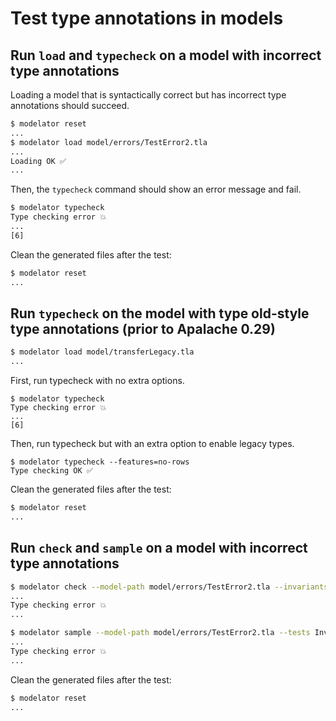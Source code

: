 # Test type annotations in models

## Run `load` and `typecheck` on a model with incorrect type annotations

Loading a model that is syntactically correct but has incorrect type annotations
should succeed.

```sh
$ modelator reset
...
$ modelator load model/errors/TestError2.tla
...
Loading OK ✅
...
```

Then, the `typecheck` command should show an error message and fail.

```sh
$ modelator typecheck
Type checking error 💥
...
[6]
```

Clean the generated files after the test:

```sh
$ modelator reset
...
```

## Run `typecheck` on the model with type old-style type annotations (prior to Apalache 0.29)

```sh
$ modelator load model/transferLegacy.tla
...
```

First, run typecheck with no extra options.

```
$ modelator typecheck
Type checking error 💥
...
[6]
```

Then, run typecheck but with an extra option to enable legacy types.

```
$ modelator typecheck --features=no-rows
Type checking OK ✅
```

Clean the generated files after the test:

```sh
$ modelator reset
...
```

## Run `check` and `sample` on a model with incorrect type annotations

```sh
$ modelator check --model-path model/errors/TestError2.tla --invariants Inv
...
Type checking error 💥
...
```

```sh
$ modelator sample --model-path model/errors/TestError2.tla --tests Inv
...
Type checking error 💥
...
```

Clean the generated files after the test:

```sh
$ modelator reset
...
```
